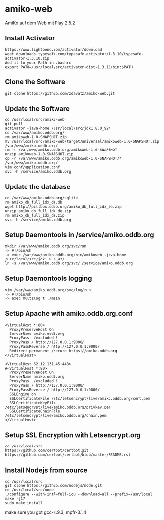 # amiko-web
AmiKo auf dem Web mit Play 2.5.2
## Install Activator
```
https://www.lightbend.com/activator/download
wget downloads.typesafe.com/typesafe-activator/1.3.10/typesafe-activator-1.3.10.zip
Add it to your Path in .bashrc
export PATH=/usr/local/src/activator-dist-1.3.10/bin:$PATH
```
## Clone the Software
```
git clone https://github.com/zdavatz/amiko-web.git
```
## Update the Software
```
cd /usr/local/src/amiko-web
git pull
activator -java-home /usr/local/src/jdk1.8.0_92/
cd /var/www/amiko.oddb.org/
rm amikoweb-1.0-SNAPSHOT.zip
mv /usr/local/src/amiko-web/target/universal/amikoweb-1.0-SNAPSHOT.zip /var/www/amiko.oddb.org/
rm -r /var/www/amiko.oddb.org/amikoweb-1.0-SNAPSHOT
unzip amikoweb-1.0-SNAPSHOT.zip
cp -r /var/www/amiko.oddb.org/amikoweb-1.0-SNAPSHOT/* /var/www/amiko.oddb.org/
vim conf/application.conf
svc -h /service/amiko.oddb.org
```
## Update the database
```
cd /var/www/amiko.oddb.org/sqlite
rm amiko_db_full_idx_de.db
wget http://pillbox.oddb.org/amiko_db_full_idx_de.zip
unzip amiko_db_full_idx_de.zip
rm amiko_db_full_idx_de.zip
svc -h /service/amiko.oddb.org
```
## Setup Daemontools in /service/amiko.oddb.org
```
mkdir /var/www/amiko.oddb.org/svc/run
-> #!/bin/sh
-> exec /var/www/amiko.oddb.org/bin/amikoweb -java-home /usr/local/src/jdk1.8.0_92/
ln -s /var/www/amiko.oddb.org/svc/ /service/amiko.oddb.org
```
## Setup Daemontools logging
```
vim /var/www/amiko.oddb.org/svc/log/run
-> #!/bin/sh
-> exec multilog t ./main
```
## Setup Apache with amiko.oddb.org.conf
```
<VirtualHost *:80>
  ProxyPreserveHost On
  ServerName amiko.oddb.org
  ProxyPass  /excluded !
  ProxyPass / http://127.0.0.1:9000/
  ProxyPassReverse / http://127.0.0.1:9000/
  Redirect permanent /secure https://amiko.oddb.org
</VirtualHost>

<VirtualHost 62.12.131.45:443>
#<VirtualHost *:80>
  ProxyPreserveHost On
  ServerName amiko.oddb.org
  ProxyPass  /excluded !
  ProxyPass / http://127.0.0.1:9000/
  ProxyPassReverse / http://127.0.0.1:9000/
  SSLEngine on
  SSLCertificateFile /etc/letsencrypt/live/amiko.oddb.org/cert.pem
  SSLCertificateKeyFile /etc/letsencrypt/live/amiko.oddb.org/privkey.pem
  SSLCertificateChainFile /etc/letsencrypt/live/amiko.oddb.org/chain.pem
</VirtualHost>
```
## Setup SSL Encryption with Letsencrypt.org
```
cd /usr/local/src
https://github.com/certbot/certbot.git
https://github.com/certbot/certbot/blob/master/README.rst
```
## Install Nodejs from source
```
cd /usr/local/src
git clone https://github.com/nodejs/node.git
cd /usr/local/src/node
./configure --with-intl=full-icu --download=all --prefix=/usr/local
make -j17
sudo make install
```
make sure you got gcc-4.9.3, mpfr-3.1.4
